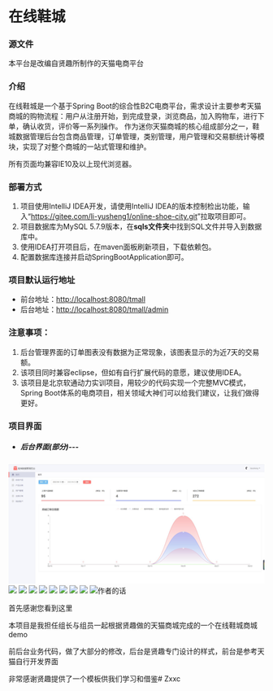 # 在线鞋城
### 源文件
本平台是改编自贤趣所制作的天猫电商平台
### 介绍
在线鞋城是一个基于Spring Boot的综合性B2C电商平台，需求设计主要参考天猫商城的购物流程：用户从注册开始，到完成登录，浏览商品，加入购物车，进行下单，确认收货，评价等一系列操作。
作为迷你天猫商城的核心组成部分之一，鞋城数据管理后台包含商品管理，订单管理，类别管理，用户管理和交易额统计等模块，实现了对整个商城的一站式管理和维护。

所有页面均兼容IE10及以上现代浏览器。

### 部署方式
1. 项目使用IntelliJ IDEA开发，请使用IntelliJ IDEA的版本控制检出功能，输入“<https://gitee.com/li-yusheng1/online-shoe-city.git>”拉取项目即可。
2. 项目数据库为MySQL 5.7.9版本，在**sqls文件夹**中找到SQL文件并导入到数据库中。
3. 使用IDEA打开项目后，在maven面板刷新项目，下载依赖包。
4. 配置数据库连接并启动SpringBootApplication即可。

### 项目默认运行地址
+ 前台地址：<http://localhost:8080/tmall>
+ 后台地址：<http://localhost:8080/tmall/admin>

### 注意事项：
1. 后台管理界面的订单图表没有数据为正常现象，该图表显示的为近7天的交易额。
2. 该项目同时兼容eclipse，但如有自行扩展代码的意愿，建议使用IDEA。
3. 该项目是北京软通动力实训项目，用较少的代码实现一个完整MVC模式，Spring Boot体系的电商项目，相关领域大神们可以给我们建议，让我们做得更好。

### 项目界面
+ ##### 后台界面(部分)---
<img src="src/main/webapp/res/images/dome/主页.jpg">
<img src="src/main/webapp/res/images/dome/所有产品.jpg>
<img src="src/main/webapp/res/images/dome/产品详情.jpg>
<img src="src/main/webapp/res/images/dome/产品分类.jpg>
<img src="src/main/webapp/res/images/dome/分类详情.jpg>
<img src="src/main/webapp/res/images/dome/用户管理.jpg>
<img src="src/main/webapp/res/images/dome/用户详情.jpg>
<img src="src/main/webapp/res/images/dome/订单列表.jpg>
<img src="src/main/webapp/res/images/dome/订单详情.jpg>
<img src="src/main/webapp/res/images/dome/我的账户.jpg>
+ ##### 前台界面(部分)---
<img src="src/main/webapp/res/images/demo2/登陆页面.jpg>
<img src="src/main/webapp/res/images/demo2/首页.jpg>
<img src="src/main/webapp/res/images/demo2/产品详情.jpg>
<img src="src/main/webapp/res/images/demo2/下单页面.jpg>
<img src="src/main/webapp/res/images/demo2/订单页面.jpg>
<img src="src/main/webapp/res/images/demo2/确认收货.jpg>
<img src="src/main/webapp/res/images/demo2/产品列表.jpg>
<img src="src/main/webapp/res/images/demo2/购物车.jpg>

### 作者的话

首先感谢您看到这里

本项目是我担任组长与组员一起根据贤趣做的天猫商城完成的一个在线鞋城商城demo

前后台业务代码，做了大部分的修改，后台是贤趣专门设计的样式，前台是参考天猫自行开发界面

非常感谢贤趣提供了一个模板供我们学习和借鉴# Zxxc
